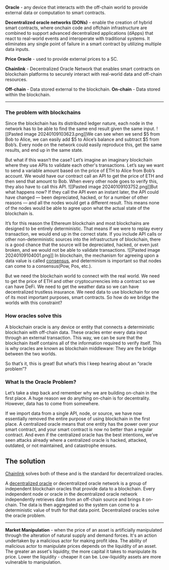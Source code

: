 **Oracle** - any device that interacts with the off-chain world to provide external data or computation to smart contracts. 

**Decentralized oracle networks (DONs)** -  enable the creation of hybrid smart contracts, where onchain code and offchain infrastructure are combined to support advanced decentralized applications (dApps) that react to real-world events and interoperate with traditional systems. It eliminates any single point of failure in a smart contract by utilizing multiple data inputs.

**Price Oracle** - used to provide external prices to a SC.

**Chainlink** - Decentralized Oracle Network that enables smart contracts on blockchain platforms to securely interact with real-world data and off-chain resources.

**Off-chain** - Data stored external to the blockchain.
**On-chain** - Data stored within the blockchain.
****
### The problem with blockchains

Since the blockchain has its distributed ledger nature, each node in the network has to be able to find the same end result given the same input.
![[Pasted image 20240109103623.png]]We can see when we send $5 from Bob to Alice, we can easily add $5 to Alice’s balance and subtract $5 from Bob’s. Every node on the network could easily reproduce this, get the same results, and end up in the same state.

But what if this wasn’t the case? Let’s imagine an imaginary blockchain where they use APIs to validate each other's transactions. Let’s say we want to send a variable amount based on the price of ETH to Alice from Bob’s account. We would have our contract call an API to get the price of ETH and then send that amount to Bob. When every other node goes to verify this, they also have to call this API.
![[Pasted image 20240109103752.png]]But what happens now? If they call the API even an instant later, the API could have changed — been depreciated, hacked, or for a number of other reasons — and all the nodes would get a different result. This means none of the nodes would be able to agree upon what the actual state of the blockchain is.

It’s for this reason the Ethereum blockchain and most blockchains are designed to be entirely deterministic. That means if we were to replay every transaction, we would end up in the correct state. If you include API calls or other non-deterministic sources into the infrastructure of blockchain, there is a good chance that the source will be depreciated, hacked, or even just broken, and we would not be able to validate transactions.
![[Pasted image 20240109104001.png]]
In blockchain, the mechanism for agreeing upon a data value is called [consensus](https://blockgeeks.com/guides/blockchain-consensus/), and determinism is important so that nodes can come to a consensus(Pow, Pos, etc.).

But we need the blockchain world to connect with the real world. We need to get the price of ETH and other cryptocurrencies into a contract so we can have DeFi. We need to get the weather data so we can have decentralized trustless insurance. We need data to use blockchain for one of its most important purposes, smart contracts. So how do we bridge the worlds with this constraint?

### How oracles solve this

A blockchain oracle is any device or entity that connects a deterministic blockchain with off-chain data. These oracles enter every data input through an external transaction. This way, we can be sure that the blockchain itself contains all of the information required to verify itself. This is why oracles are known as blockchain middleware: They are the bridge between the two worlds.

So that’s it, this is great! But what’s this I keep hearing about an “oracle problem”?

### What Is the Oracle Problem?

Let’s take a step back and remember why we are building on-chain in the first place. A huge reason we do anything on-chain is for decentrality. However, data has to come from somewhere.

If we import data from a single API, node, or source, we have now essentially removed the entire purpose of using blockchain in the first place. A centralized oracle means that one entity has the power over your smart contract, and your smart contract is now no better than a regular contract. And even if the centralized oracle has the best intentions, we’ve seen attacks already where a centralized oracle is hacked, attacked, outdated, or not maintained, and catastrophe ensues.

## The solution

[Chainlink](https://chain.link/) solves both of these and is the standard for decentralized oracles.

A [decentralized oracle](https://docs.chain.link/docs/architecture-decentralized-model) or decentralized oracle network is a group of independent blockchain oracles that provide data to a blockchain. Every independent node or oracle in the decentralized oracle network independently retrieves data from an off-chain source and brings it on-chain. The data is then aggregated so the system can come to a deterministic value of truth for that data point. Decentralized oracles solve the oracle problem.
****
**Market Manipulation** - when the price of an asset is artificially manipulated through the alteration of natural supply and demand forces. It's an action undertaken by a malicious actor for making profit idea.
The ability of malicious actor to manipulate prices depends on the liquidity of an asset. The greater an asset's liquidity, the more capital it takes to manipulate its price. Lower the liquidity - cheaper it can be. Low-liquidity assets are more vulnerable to manipulation.
